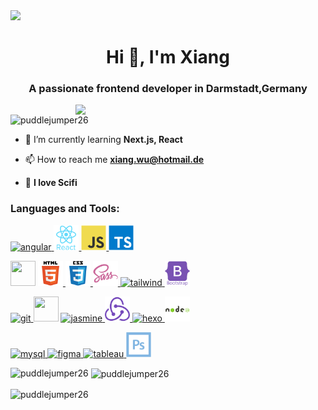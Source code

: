 
<img src="https://user-images.githubusercontent.com/40550117/178754612-db5418a6-62c4-4e9f-a0f2-5fadcae6e9ca.png">

<h1 align="center">Hi 👋, I'm Xiang</h1>
<h3 align="center">A passionate frontend developer in Darmstadt,Germany</h3>
<img width="400" align="right" src="https://c.tenor.com/2uyENRmiUt0AAAAC/coding.gif">
<p align="left"> <img src="https://komarev.com/ghpvc/?username=puddlejumper26&label=Profile%20views&color=0e75b6&style=flat" alt="puddlejumper26" /> </p>

- 🌱 I’m currently learning **Next.js, React**

- 📫 How to reach me **xiang.wu@hotmail.de**

- 🖖 **I love Scifi**

<h3 align="left">Languages and Tools:</h3>

<p align="left"> 
      <!-- Angular -->
      <a href="https://angular.io" target="_blank" rel="noreferrer"> <img src="https://angular.io/assets/images/logos/angular/angular.svg" alt="angular" width="40" height="40"/> </a>
      <!-- React -->
      <a href="https://reactjs.org/" target="_blank" rel="noreferrer"> <img src="https://raw.githubusercontent.com/devicons/devicon/master/icons/react/react-original-wordmark.svg" alt="react" width="40" height="40"/> </a> 
      <!-- JS -->
      <a href="https://developer.mozilla.org/en-US/docs/Web/JavaScript" target="_blank" rel="noreferrer"> <img src="https://raw.githubusercontent.com/devicons/devicon/master/icons/javascript/javascript-original.svg" alt="javascript" width="40" height="40"/> </a>
      <!-- TS -->
      <a href="https://www.typescriptlang.org/" target="_blank" rel="noreferrer"> <img src="https://raw.githubusercontent.com/devicons/devicon/master/icons/typescript/typescript-original.svg" alt="typescript" width="40" height="40"/> </a> 
</p>

<p align="left">
      <!-- Rxjs -->
      <a href="https://rxjs.dev/" target="_blank"> <img src="https://user-images.githubusercontent.com/40550117/99902185-23247e00-2cbc-11eb-9161-0d020835933e.png" width="40" height="40"/></a>
      <!-- HTML5 -->
      <a href="https://www.w3.org/html/" target="_blank" rel="noreferrer"> <img src="https://raw.githubusercontent.com/devicons/devicon/master/icons/html5/html5-original-wordmark.svg" alt="html5" width="40" height="40"/> </a>
      <!-- CSS3 -->
      <a href="https://www.w3schools.com/css/" target="_blank" rel="noreferrer"> <img src="https://raw.githubusercontent.com/devicons/devicon/master/icons/css3/css3-original-wordmark.svg" alt="css3" width="40" height="40"/> </a> 
      <!-- Sass -->
      <a href="https://sass-lang.com" target="_blank" rel="noreferrer"> <img src="https://raw.githubusercontent.com/devicons/devicon/master/icons/sass/sass-original.svg" alt="sass" width="40" height="40"/> </a> 
      <!-- Tailwindcss-->
      <a href="https://tailwindcss.com/" target="_blank" rel="noreferrer"> <img src="https://www.vectorlogo.zone/logos/tailwindcss/tailwindcss-icon.svg" alt="tailwind" width="40" height="40"/> </a> 
      <!-- Bootstrap -->
      <a href="https://getbootstrap.com" target="_blank" rel="noreferrer"> <img src="https://raw.githubusercontent.com/devicons/devicon/master/icons/bootstrap/bootstrap-plain-wordmark.svg" alt="bootstrap" width="40" height="40"/> </a> 
</p>

<p align="left">
      <!-- Git -->
      <a href="https://git-scm.com/" target="_blank" rel="noreferrer"> <img src="https://www.vectorlogo.zone/logos/git-scm/git-scm-icon.svg" alt="git" width="40" height="40"/> </a> 
      <!-- -->
      <img src="https://user-images.githubusercontent.com/40550117/98719591-3f591e80-2390-11eb-9f8f-f68c29b9aa95.png" width="40" height="40"/>
      <!-- Jasmine -->
      <a href="https://jasmine.github.io/" target="_blank" rel="noreferrer"> <img src="https://www.vectorlogo.zone/logos/jasmine/jasmine-icon.svg" alt="jasmine" width="40" height="40"/> </a>
      <!-- Redux -->
      <a href="https://redux.js.org" target="_blank" rel="noreferrer"> <img src="https://raw.githubusercontent.com/devicons/devicon/master/icons/redux/redux-original.svg" alt="redux" width="40" height="40"/> </a> 
      <!-- Hexo-->
      <a href="hexo.io/" target="_blank" rel="noreferrer"> <img src="https://www.vectorlogo.zone/logos/hexoio/hexoio-icon.svg" alt="hexo" width="40" height="40"/> </a> 
      <!-- Nodejs -->
      <a href="https://nodejs.org" target="_blank" rel="noreferrer"> <img src="https://raw.githubusercontent.com/devicons/devicon/master/icons/nodejs/nodejs-original-wordmark.svg" alt="nodejs" width="40" height="40"/> </a> 
</p>

<p align="left"> 
      <!-- sql --> 
      <a href="https://www.sql.com/" target="_blank" rel="noreferrer"> <img src="https://user-images.githubusercontent.com/40550117/178837393-9a982569-1915-4435-ab77-4fedd45144ac.png" alt="mysql" width="40" height="40"/> </a> 
      <!-- Figma -->
      <a href="https://www.figma.com/" target="_blank" rel="noreferrer"> <img src="https://www.vectorlogo.zone/logos/figma/figma-icon.svg" alt="figma" width="40" height="40"/> </a>
      <!-- Tableau -->
      <a href="https://www.tableau.com/" target="_blank" rel="noreferrer"><img src="https://user-images.githubusercontent.com/40550117/178832956-6759ccf1-1082-4499-b3b4-1451af048784.png" alt="tableau" width="40" height="40"/> </a>
      <!-- PS -->
      <a href="https://www.photoshop.com/en" target="_blank" rel="noreferrer"> <img src="https://raw.githubusercontent.com/devicons/devicon/master/icons/photoshop/photoshop-line.svg" alt="photoshop" width="40" height="40"/> </a>
</p>

<p><img align="left" src="https://github-readme-stats.vercel.app/api/top-langs?username=puddlejumper26&show_icons=true&locale=en&layout=compact" alt="puddlejumper26" /></p>


<p>&nbsp;<img align="center" src="https://github-readme-stats.vercel.app/api?username=puddlejumper26&show_icons=true&locale=en" alt="puddlejumper26" /></p>

<p><img align="center" src="https://github-readme-streak-stats.herokuapp.com/?user=puddlejumper26&" alt="puddlejumper26" /></p>
